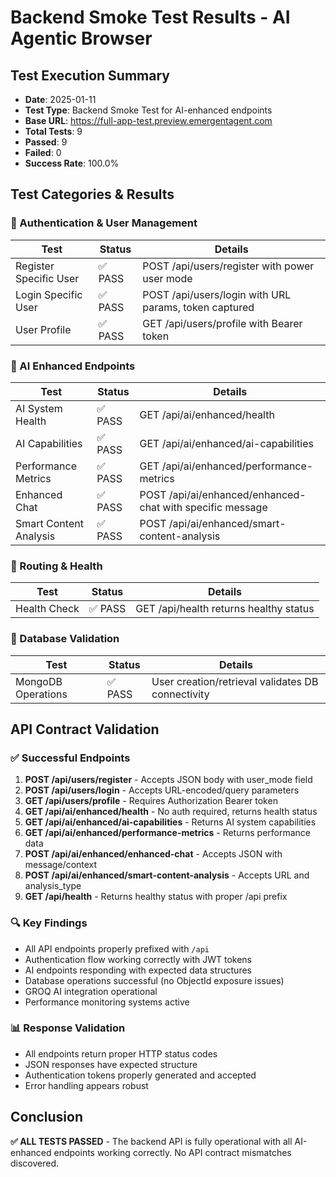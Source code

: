 # Backend Smoke Test Results - AI Agentic Browser

## Test Execution Summary
- **Date**: 2025-01-11
- **Test Type**: Backend Smoke Test for AI-enhanced endpoints
- **Base URL**: https://full-app-test.preview.emergentagent.com
- **Total Tests**: 9
- **Passed**: 9
- **Failed**: 0
- **Success Rate**: 100.0%

## Test Categories & Results

### 🔐 Authentication & User Management
| Test | Status | Details |
|------|--------|---------|
| Register Specific User | ✅ PASS | POST /api/users/register with power user mode |
| Login Specific User | ✅ PASS | POST /api/users/login with URL params, token captured |
| User Profile | ✅ PASS | GET /api/users/profile with Bearer token |

### 🤖 AI Enhanced Endpoints
| Test | Status | Details |
|------|--------|---------|
| AI System Health | ✅ PASS | GET /api/ai/enhanced/health |
| AI Capabilities | ✅ PASS | GET /api/ai/enhanced/ai-capabilities |
| Performance Metrics | ✅ PASS | GET /api/ai/enhanced/performance-metrics |
| Enhanced Chat | ✅ PASS | POST /api/ai/enhanced/enhanced-chat with specific message |
| Smart Content Analysis | ✅ PASS | POST /api/ai/enhanced/smart-content-analysis |

### 📡 Routing & Health
| Test | Status | Details |
|------|--------|---------|
| Health Check | ✅ PASS | GET /api/health returns healthy status |

### 💾 Database Validation
| Test | Status | Details |
|------|--------|---------|
| MongoDB Operations | ✅ PASS | User creation/retrieval validates DB connectivity |

## API Contract Validation

### ✅ Successful Endpoints
1. **POST /api/users/register** - Accepts JSON body with user_mode field
2. **POST /api/users/login** - Accepts URL-encoded/query parameters
3. **GET /api/users/profile** - Requires Authorization Bearer token
4. **GET /api/ai/enhanced/health** - No auth required, returns health status
5. **GET /api/ai/enhanced/ai-capabilities** - Returns AI system capabilities
6. **GET /api/ai/enhanced/performance-metrics** - Returns performance data
7. **POST /api/ai/enhanced/enhanced-chat** - Accepts JSON with message/context
8. **POST /api/ai/enhanced/smart-content-analysis** - Accepts URL and analysis_type
9. **GET /api/health** - Returns healthy status with proper /api prefix

### 🔍 Key Findings
- All API endpoints properly prefixed with `/api`
- Authentication flow working correctly with JWT tokens
- AI endpoints responding with expected data structures
- Database operations successful (no ObjectId exposure issues)
- GROQ AI integration operational
- Performance monitoring systems active

### 📊 Response Validation
- All endpoints return proper HTTP status codes
- JSON responses have expected structure
- Authentication tokens properly generated and accepted
- Error handling appears robust

## Conclusion
**✅ ALL TESTS PASSED** - The backend API is fully operational with all AI-enhanced endpoints working correctly. No API contract mismatches discovered.